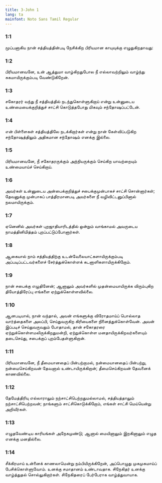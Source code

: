 ```yaml
---
title: 3-John 1
lang: ta
mainfont: Noto Sans Tamil Regular
---
```


###  1:1

மூப்பனாகிய நான் சத்தியத்தின்படி நேசிக்கிற பிரியமான காயுவுக்கு எழுதுகிறதாவது:

###  1:2

பிரியமானவனே, உன் ஆத்துமா வாழ்கிறதுபோல நீ எல்லாவற்றிலும் வாழ்ந்து சுகமாயிருக்கும்படி வேண்டுகிறேன்.

###  1:3

சகோதரர் வந்து நீ சத்தியத்தில் நடந்துகொள்ளுகிறாய் என்று உன்னுடைய உண்மையைக்குறித்துச் சாட்சி கொடுத்தபோது மிகவும் சந்தோஷப்பட்டேன்.

###  1:4

என் பிள்ளைகள் சத்தியத்திலே நடக்கிறார்கள் என்று நான் கேள்விப்படுகிற சந்தோஷத்திலும் அதிகமான சந்தோஷம் எனக்கு இல்லை.

###  1:5

பிரியமானவனே, நீ சகோதரருக்கும் அந்நியருக்கும் செய்கிற யாவற்றையும் உண்மையாய்ச் செய்கிறாய்.

###  1:6

அவர்கள் உன்னுடைய அன்பைக்குறித்துச் சபைக்குமுன்பாகச் சாட்சி சொன்னார்கள்; தேவனுக்கு முன்பாகப் பாத்திரமானபடி அவர்களை நீ வழிவிட்டனுப்பினால் நலமாயிருக்கும்.

###  1:7

ஏனெனில் அவர்கள் புறஜாதியாரிடத்தில் ஒன்றும் வாங்காமல் அவருடைய நாமத்தினிமித்தம் புறப்பட்டுப்போனார்கள்.

###  1:8

ஆகையால் நாம் சத்தியத்திற்கு உடன்வேலையாட்களாயிருக்கும்படி அப்படிப்பட்டவர்களைச் சேர்த்துக்கொள்ளக் கடனாளிகளாயிருக்கிறோம்.

###  1:9

நான் சபைக்கு எழுதினேன்; ஆனாலும் அவர்களில் முதன்மையாயிருக்க விரும்புகிற தியோத்திரேப்பு எங்களை ஏற்றுக்கொள்ளவில்லை.

###  1:10

ஆனபடியால், நான் வந்தால், அவன் எங்களுக்கு விரோதமாய்ப் பொல்லாத வார்த்தைகளை அலப்பி, செய்துவருகிற கிரியைகளை நினைத்துக்கொள்வேன். அவன் இப்படிச் செய்துவருவதும் போதாமல், தான் சகோதரரை ஏற்றுக்கொள்ளமலிருக்கிறதுமன்றி, ஏற்றுக்கொள்ள மனதாயிருக்கிறவர்களையும் தடைசெய்து, சபைக்குப் புறம்பேதள்ளுகிறான்.

###  1:11

பிரியமானவனே, நீ தீமையானதைப் பின்பற்றாமல், நன்மையானதைப் பின்பற்று, நன்மைசெய்கிறவன் தேவனால் உண்டாயிருக்கிறான்; தீமைசெய்கிறவன் தேவனைக் காணவில்லை.

###  1:12

தேமேத்திரியு எல்லாராலும் நற்சாட்சிபெற்றதுமல்லாமல், சத்தியத்தாலும் நற்சாட்சிபெற்றவன்; நாங்களும் சாட்சிகொடுக்கிறோம், எங்கள் சாட்சி மெய்யென்று அறிவீர்கள்.

###  1:13

எழுதவேண்டிய காரியங்கள் அநேகமுண்டு; ஆனால் மையினாலும் இறகினாலும் எழுத எனக்கு மனதில்லை.

###  1:14

சீக்கிரமாய் உன்னைக் காணலாமென்று நம்பியிருக்கிறேன், அப்பொழுது முகமுகமாய்ப் பேசிக்கொள்ளுவோம். உனக்கு சமாதானம் உண்டாவதாக. சிநேகிதர் உனக்கு வாழ்த்துதல் சொல்லுகிறார்கள். சிநேகிதரைப் பேர்பேராக வாழ்த்துவாயாக.

